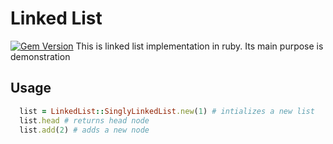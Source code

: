 # Linked List
[![Gem Version](https://badge.fury.io/rb/linked_list_sourav.svg)](http://badge.fury.io/rb/linked_list_sourav)
This is linked list implementation in ruby. Its main purpose is demonstration

## Usage

```ruby
  list = LinkedList::SinglyLinkedList.new(1) # intializes a new list
  list.head # returns head node
  list.add(2) # adds a new node
```
